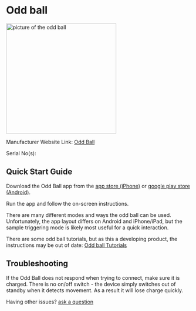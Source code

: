 # Odd ball

<img src="https://oddballism.com/cdn/shop/files/ball_test.png>" alt="picture of the odd ball" width="300"/>

Manufacturer Website Link: [Odd Ball](<https://oddballism.com/>)

Serial No(s): 

## Quick Start Guide

Download the Odd Ball app from the [app store (iPhone)](<https://apps.apple.com/us/app/odd-ball/id1453989732>) or [google play store (Android)](<https://play.google.com/store/apps/details?id=com.oddballism.app&hl=en_GB&gl=US>).

Run the app and follow the on-screen instructions.

There are many different modes and ways the odd ball can be used. Unfortunately, the app layout differs on Android and iPhone/iPad, but the sample triggering mode is likely most useful for a quick interaction.

There are some odd ball tutorials, but as this a developing product, the instructions may be out of date:
[Odd ball Tutorials](<https://www.youtube.com/watch?v=T8LEMCSyrb8&list=PLl8Qj7n4CyirhV5Oy4bBT8HhRq_gw9aU3>)

## Troubleshooting

If the Odd Ball does not respond when trying to connect, make sure it is charged. There is no on/off switch - the device simply switches out of standby when it detects movement. As a result it will lose charge quickly.

Having other issues? [ask a question](<mailto:ChrisBall@omnimusic.org.uk>)
